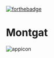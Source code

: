 [![forthebadge](https://forthebadge.com/images/badges/built-for-android.svg)](https://forthebadge.com)
# Montgat

![appicon](https://github.com/OlaAbaza/WeatherForecastApp_iti/blob/master/images/ic_app.png)
